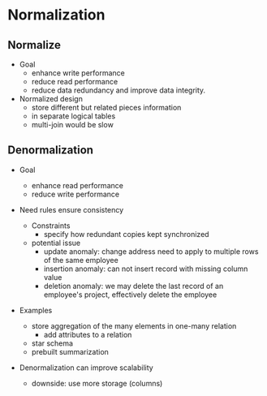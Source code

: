 # Normalization

## Normalize
- Goal
  - enhance write performance
  - reduce read performance
  - reduce data redundancy and improve data integrity.
- Normalized design
  - store different but related pieces information
  - in separate logical tables
  - multi-join would be slow


## Denormalization

- Goal
  - enhance read performance
  - reduce write performance

- Need rules ensure consistency
  - Constraints
    - specify how redundant copies kept synchronized
  - potential issue
    - update anomaly: change address need to apply to multiple rows of the same employee
    - insertion anomaly: can not insert record with missing column value
    - deletion anomaly: we may delete the last record of an employee's project, effectively delete the employee

- Examples
  - store aggregation of the many elements in one-many relation
    - add attributes to a relation
  - star schema
  - prebuilt summarization

- Denormalization can improve scalability
  - downside: use more storage (columns)
